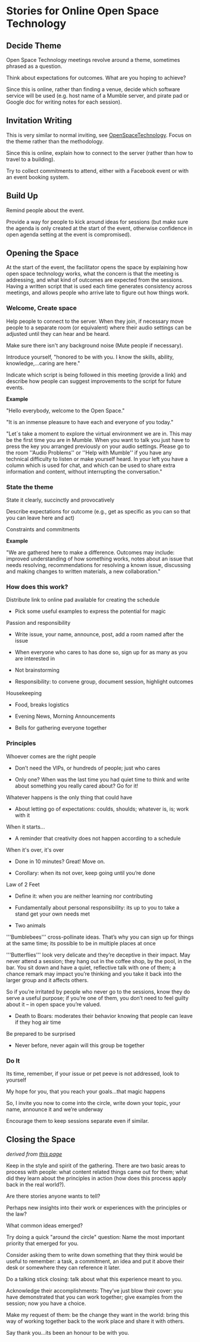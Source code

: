 # Stories for Online Open Space Technology

## Decide Theme

Open Space Technology meetings revolve around a theme, sometimes phrased as a question.

Think about expectations for outcomes. What are you hoping to achieve?

Since this is online, rather than finding a venue, decide which software service will be used (e.g. host name of a Mumble server, and pirate pad or Google doc for writing notes for each session).

## Invitation Writing

This is very similar to normal inviting, see 
[OpenSpaceTechnology](https://projects.appropriatesoftware.org/assembly/trac/wiki/OpenSpaceTechnology#InvitationWriting). Focus on the theme rather than the methodology.

Since this is online, explain how to connect to the server (rather than how to travel to a building).

Try to collect commitments to attend, either with a Facebook event or with an event booking system.

## Build Up

Remind people about the event.

Provide a way for people to kick around ideas for sessions (but make sure the agenda is only created at the start of the event, otherwise confidence in open agenda setting at the event is compromised).

## Opening the Space

At the start of the event, the facilitator opens the space by explaining how open space technology works, what the concern is that the meeting is addressing, and what kind of outcomes are expected from the sessions. Having a written script that is used each time generates consistency across meetings, and allows people who arrive late to figure out how things work.

### Welcome, Create space

Help people to connect to the server. When they join, if necessary move people to a separate room (or equivalent) where their audio settings can be adjusted until they can hear and be heard.

Make sure there isn't any background noise (Mute people if necessary).

Introduce yourself, "honored to be with you. I know the skills, ability, knowledge,...caring are here."

Indicate which script is being followed in this meeting (provide a link) and describe how people can suggest improvements to the script for future events.

**Example**

"Hello everybody, welcome to the Open Space."

"It is an inmense pleasure to have each and everyone of you today."

"Let´s take a moment to explore the virtual environment we are in. This may be the first time you are in Mumble. When you want to talk you just have to press the key you arranged previously on your audio settings. Please go to the room ''Audio Problems'' or ''Help with Mumble'' if you have any technical difficulty to listen or make yourself heard. In your left you have a column which is used for chat, and which can be used to share extra information and content, without interrupting the conversation."

### State the theme

State it clearly, succinctly and provocatively

Describe expectations for outcome (e.g., get as specific as you can so that you can leave here and act)

Constraints and commitments

**Example**

"We are gathered here to make a difference. Outcomes may include: improved understanding of how something works, notes about an issue that needs resolving, recommendations for resolving a known issue, discussing and making changes to written materials, a new collaboration."

### How does this work?

Distribute link to online pad available for creating the schedule

  * Pick some useful examples to express the potential for magic

Passion and responsibility

  * Write issue, your name, announce, post, add a room named after the issue

  * When everyone who cares to has done so, sign up for as many as you are interested in

  * Not brainstorming

  * Responsibility: to convene group, document session, highlight outcomes

Housekeeping

 * Food, breaks logistics

 * Evening News, Morning Announcements

 * Bells for gathering everyone together

### Principles

Whoever comes are the right people

 * Don’t need the VIPs, or hundreds of people; just who cares

 * Only one? When was the last time you had quiet time to think and write about something you really cared about? Go for it!

Whatever happens is the only thing that could have

 * About letting go of expectations: coulds, shoulds; whatever is, is; work with it

When it starts...

 * A reminder that creativity does not happen according to a schedule

When it's over, it's over

 * Done in 10 minutes? Great! Move on.

 * Corollary: when its not over, keep going until you’re done

Law of 2 Feet

 * Define it: when you are neither learning nor contributing

 * Fundamentally about personal responsibility: its up to you to take a stand get your own needs met

 * Two animals

  '''Bumblebees''' cross-pollinate ideas. That’s why you can sign up for things at the same time; its possible to be in multiple places at once

  '''Butterflies''' look very delicate and they’re deceptive in their impact. May never attend a session; they hang out in the coffee shop, by the pool, in the bar. You sit down and have a quiet, reflective talk with one of them; a chance remark may impact you’re thinking and you take it back into the larger group and it affects others.
  
  So if you’re irritated by people who never go to the sessions, know they do serve a useful purpose; if you’re one of them, you don’t need to feel guilty about it – in open space you’re valued.

 * Death to Boars: moderates their behavior knowing that people can leave if they hog air time

Be prepared to be surprised

 * Never before, never again will this group be together

### Do It

Its time, remember, if your issue or pet peeve is not addressed, look to yourself

My hope for you, that you reach your goals...that magic happens

So, I invite you now to come into the circle, write down your topic, your name, announce it and we’re underway

Encourage them to keep sessions separate even if similar.

## Closing the Space

*derived from [this page](http://www.openspaceworld.org/tmnfiles/describe.htm)*

Keep in the style and spirit of the gathering. There are two basic areas to process with people: what content related things came out for them; what did they learn about the principles in action (how does this process apply back in the real world?).

Are there stories anyone wants to tell?

Perhaps new insights into their work or experiences with the principles or the law?

What common ideas emerged?

Try doing a quick "around the circle" question: Name the most important priority that emerged for you.

Consider asking them to write down something that they think would be useful to remember: a task, a commitment, an idea and put it above their desk or somewhere they can reference it later.

Do a talking stick closing: talk about what this experience meant to you.

Acknowledge their accomplishments: They’ve just blow their cover: you have demonstrated that you can work together; give examples from the session; now you have a choice.

Make my request of them: be the change they want in the world: bring this way of working together back to the work place and share it with others.

Say thank you...its been an honour to be with you.
